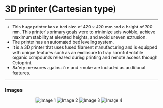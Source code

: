 # 3D printer (Cartesian type)  
---
- This huge printer has a bed size of 420 x 420 mm and a height of 700 mm. 
This printer's primary goals were to minimize axis wobble, achieve maximum stability at elevated heights, and avoid uneven extrusion.  
- The printer has an automated bed leveling system.
-   It is a 3D printer that uses fused filament manufacturing and is equipped with unique features such as an enclosure to trap harmful volatile organic compounds released during printing and remote access through Octoprint.
-  Safety measures against fire and smoke are included as additional features.
---
### Images
<div style="width:60%; margin: auto;">

![Image 1](./img/IMG20221024203413.jpg)
![Image 2](./img/IMG20221024203534.jpg)
![Image 3](./img/IMG20221024203623.jpg)
![Image 4](./img/IMG20221024203808.jpg)
</div>
